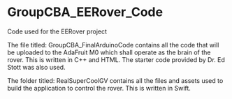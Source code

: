 # GroupCBA_EERover_Code
Code used for the EERover project

The file titled: GroupCBA_FinalArduinoCode contains all the code that will be uploaded to the AdaFruit M0 which shall operate as the brain of the rover. This is written in C++ and HTML. The starter code provided by Dr. Ed Stott was also used.

The folder titled: RealSuperCoolGV contains all the files and assets used to build the application to control the rover. This is written in Swift. 
